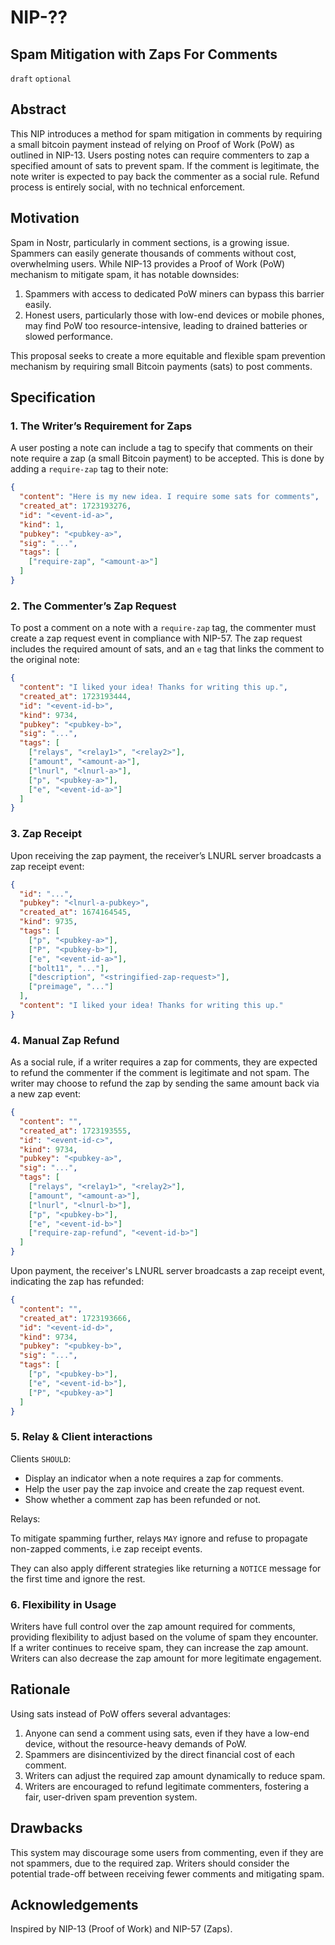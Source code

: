 NIP-??
======

Spam Mitigation with Zaps For Comments
-----

`draft` `optional`

## Abstract

This NIP introduces a method for spam mitigation in comments by requiring a small bitcoin payment instead of relying on Proof of Work (PoW) as outlined in NIP-13. Users posting notes can require commenters to zap a specified amount of sats to prevent spam. If the comment is legitimate, the note writer is expected to pay back the commenter as a social rule. Refund process is entirely social, with no technical enforcement.

## Motivation

Spam in Nostr, particularly in comment sections, is a growing issue. Spammers can easily generate thousands of comments without cost, overwhelming users. While NIP-13 provides a Proof of Work (PoW) mechanism to mitigate spam, it has notable downsides:

1. Spammers with access to dedicated PoW miners can bypass this barrier easily.
2. Honest users, particularly those with low-end devices or mobile phones, may find PoW too resource-intensive, leading to drained batteries or slowed performance.

This proposal seeks to create a more equitable and flexible spam prevention mechanism by requiring small Bitcoin payments (sats) to post comments.

## Specification

### 1. The Writer’s Requirement for Zaps

A user posting a note can include a tag to specify that comments on their note require a zap (a small Bitcoin payment) to be accepted. This is done by adding a `require-zap` tag to their note:

```json
{
  "content": "Here is my new idea. I require some sats for comments",
  "created_at": 1723193276,
  "id": "<event-id-a>",
  "kind": 1,
  "pubkey": "<pubkey-a>",
  "sig": "...",
  "tags": [
    ["require-zap", "<amount-a>"]
  ]
}
```

### 2. The Commenter’s Zap Request

To post a comment on a note with a `require-zap` tag, the commenter must create a zap request event in compliance with NIP-57. The zap request includes the required amount of sats, and an `e` tag that links the comment to the original note:

```json
{
  "content": "I liked your idea! Thanks for writing this up.",
  "created_at": 1723193444,
  "id": "<event-id-b>",
  "kind": 9734,
  "pubkey": "<pubkey-b>",
  "sig": "...",
  "tags": [
    ["relays", "<relay1>", "<relay2>"],
    ["amount", "<amount-a>"],
    ["lnurl", "<lnurl-a>"],
    ["p", "<pubkey-a>"],
    ["e", "<event-id-a>"]
  ]
}
```

### 3. Zap Receipt

Upon receiving the zap payment, the receiver’s LNURL server broadcasts a zap receipt event:

```json
{
  "id": "...",
  "pubkey": "<lnurl-a-pubkey>",
  "created_at": 1674164545,
  "kind": 9735,
  "tags": [
    ["p", "<pubkey-a>"],
    ["P", "<pubkey-b>"],
    ["e", "<event-id-a>"],
    ["bolt11", "..."],
    ["description", "<stringified-zap-request>"],
    ["preimage", "..."]
  ],
  "content": "I liked your idea! Thanks for writing this up."
}
```

### 4. Manual Zap Refund

As a social rule, if a writer requires a zap for comments, they are expected to refund the commenter if the comment is legitimate and not spam. The writer may choose to refund the zap by sending the same amount back via a new zap event:

```json
{
  "content": "",
  "created_at": 1723193555,
  "id": "<event-id-c>",
  "kind": 9734,
  "pubkey": "<pubkey-a>",
  "sig": "...",
  "tags": [
    ["relays", "<relay1>", "<relay2>"],
    ["amount", "<amount-a>"],
    ["lnurl", "<lnurl-b>"],
    ["p", "<pubkey-b>"],
    ["e", "<event-id-b>"]
    ["require-zap-refund", "<event-id-b>"]
  ]
}
```

Upon payment, the receiver's LNURL server broadcasts a zap receipt event, indicating the zap has refunded:

```json
{
  "content": "",
  "created_at": 1723193666,
  "id": "<event-id-d>",
  "kind": 9734,
  "pubkey": "<pubkey-b>",
  "sig": "...",
  "tags": [
    ["p", "<pubkey-b>"],
    ["e", "<event-id-b>"],
    ["P", "<pubkey-a>"]
  ]
}
```

### 5. Relay & Client interactions

Clients `SHOULD`:
- Display an indicator when a note requires a zap for comments.
- Help the user pay the zap invoice and create the zap request event.
- Show whether a comment zap has been refunded or not.

Relays:

To mitigate spamming further, relays `MAY` ignore and refuse to propagate non-zapped comments, i.e zap receipt events.

They can also apply different strategies like returning a `NOTICE` message for the first time and ignore the rest.

### 6. Flexibility in Usage

Writers have full control over the zap amount required for comments, providing flexibility to adjust based on the volume of spam they encounter. If a writer continues to receive spam, they can increase the zap amount. Writers can also decrease the zap amount for more legitimate engagement.

## Rationale

Using sats instead of PoW offers several advantages:
1. Anyone can send a comment using sats, even if they have a low-end device, without the resource-heavy demands of PoW.
2. Spammers are disincentivized by the direct financial cost of each comment.
3. Writers can adjust the required zap amount dynamically to reduce spam.
4. Writers are encouraged to refund legitimate commenters, fostering a fair, user-driven spam prevention system.

## Drawbacks

This system may discourage some users from commenting, even if they are not spammers, due to the required zap. Writers should consider the potential trade-off between receiving fewer comments and mitigating spam.

## Acknowledgements

Inspired by NIP-13 (Proof of Work) and NIP-57 (Zaps).
